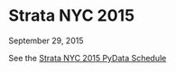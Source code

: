 # Strata NYC 2015
September 29, 2015

See the [Strata NYC 2015 PyData Schedule](http://strataconf.com/big-data-conference-ny-2015/public/schedule/detail/44153)
